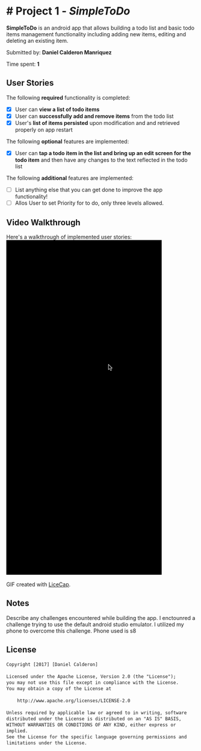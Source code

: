 # # Project 1 - *SimpleToDo*

**SimpleToDo** is an android app that allows building a todo list and basic todo items management functionality including adding new items, editing and deleting an existing item.

Submitted by: **Daniel Calderon Manriquez**

Time spent: **1** 

## User Stories

The following **required** functionality is completed:

* [x] User can **view a list of todo items**
* [x] User can **successfully add and remove items** from the todo list
* [x] User's **list of items persisted** upon modification and and retrieved properly on app restart

The following **optional** features are implemented:

* [x] User can **tap a todo item in the list and bring up an edit screen for the todo item** and then have any changes to the text reflected in the todo list

The following **additional** features are implemented:

* [ ] List anything else that you can get done to improve the app functionality!
* [ ] Allos User to set Priority for to do, only three levels allowed.
## Video Walkthrough

Here's a walkthrough of implemented user stories:
![Walkthrough](walkthrough.gif)

GIF created with [LiceCap](http://www.cockos.com/licecap/).

## Notes

Describe any challenges encountered while building the app.
I enctounred a challenge trying to use the default android studio emulator. I utilized my phone to overcome this challenge. Phone used is s8
## License

    Copyright [2017] [Daniel Calderon]

    Licensed under the Apache License, Version 2.0 (the "License");
    you may not use this file except in compliance with the License.
    You may obtain a copy of the License at

        http://www.apache.org/licenses/LICENSE-2.0

    Unless required by applicable law or agreed to in writing, software
    distributed under the License is distributed on an "AS IS" BASIS,
    WITHOUT WARRANTIES OR CONDITIONS OF ANY KIND, either express or implied.
    See the License for the specific language governing permissions and
    limitations under the License.
